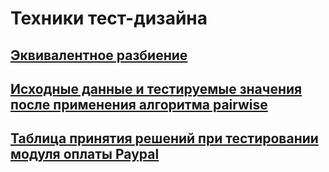 # Техники тест-дизайна
## [Эквивалентное разбиение](https://docs.google.com/spreadsheets/d/1q2PDLoQOGsEgr0RUEgvWLSsimCWl_GwrvG7zmTz7FYQ/edit?usp=sharing)
## [Исходные данные и тестируемые значения после применения алгоритма pairwise](https://docs.google.com/spreadsheets/d/1QRwpLct8pHbbUINKHtFmTPYx8ChCmZR-E-NNtE9LuxQ/edit?usp=sharing)
## [Таблица принятия решений при тестировании модуля оплаты Paypal](https://docs.google.com/spreadsheets/d/1gTlVIas6BvgppF5vTwe25F-kbaoRy4kF9cVF2RNQvsI/edit?usp=sharing)
